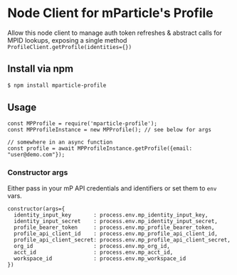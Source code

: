 # Node Client for mParticle's Profile
Allow this node client to manage auth token refreshes & abstract calls for MPID lookups, exposing a single method `ProfileClient.getProfile(identities={})`

## Install via npm
```sh
$ npm install mparticle-profile
```
 
## Usage 
```
const MPProfile = require('mparticle-profile');
const MPProfileInstance = new MPProfile(); // see below for args

// somewhere in an async function
const profile = await MPProfileInstance.getProfile({email: "user@demo.com"});

```

### Constructor args
Either pass in your mP API credentials and identifiers or set them to `env` vars.
```
constructor(args={
  identity_input_key       : process.env.mp_identity_input_key, 
  identity_input_secret    : process.env.mp_identity_input_secret, 
  profile_bearer_token     : process.env.mp_profile_bearer_token, 
  profile_api_client_id    : process.env.mp_profile_api_client_id, 
  profile_api_client_secret: process.env.mp_profile_api_client_secret, 
  org_id                   : process.env.mp_org_id, 
  acct_id                  : process.env.mp_acct_id, 
  workspace_id             : process.env.mp_workspace_id
})
```    
